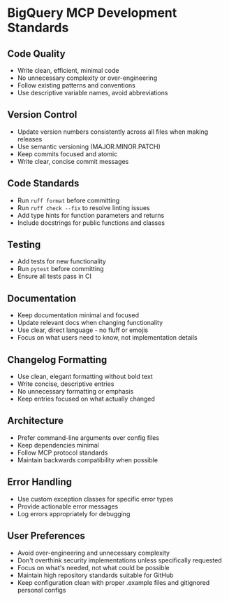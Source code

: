 # BigQuery MCP Development Standards

## Code Quality
- Write clean, efficient, minimal code
- No unnecessary complexity or over-engineering
- Follow existing patterns and conventions
- Use descriptive variable names, avoid abbreviations

## Version Control
- Update version numbers consistently across all files when making releases
- Use semantic versioning (MAJOR.MINOR.PATCH)
- Keep commits focused and atomic
- Write clear, concise commit messages

## Code Standards
- Run `ruff format` before committing
- Run `ruff check --fix` to resolve linting issues
- Add type hints for function parameters and returns
- Include docstrings for public functions and classes

## Testing
- Add tests for new functionality
- Run `pytest` before committing
- Ensure all tests pass in CI

## Documentation
- Keep documentation minimal and focused
- Update relevant docs when changing functionality
- Use clear, direct language - no fluff or emojis
- Focus on what users need to know, not implementation details

## Changelog Formatting
- Use clean, elegant formatting without bold text
- Write concise, descriptive entries
- No unnecessary formatting or emphasis
- Keep entries focused on what actually changed

## Architecture
- Prefer command-line arguments over config files
- Keep dependencies minimal
- Follow MCP protocol standards
- Maintain backwards compatibility when possible

## Error Handling
- Use custom exception classes for specific error types
- Provide actionable error messages
- Log errors appropriately for debugging

## User Preferences
- Avoid over-engineering and unnecessary complexity
- Don't overthink security implementations unless specifically requested
- Focus on what's needed, not what could be possible
- Maintain high repository standards suitable for GitHub
- Keep configuration clean with proper .example files and gitignored personal configs 